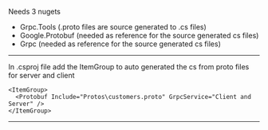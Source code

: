 ﻿Needs 3 nugets

- Grpc.Tools (.proto files are source generated to .cs files)
- Google.Protobuf (needed as reference for the source generated cs files)
- Grpc (needed as reference for the source generated cs files)
---
In .csproj file add the ItemGroup to auto generated the cs from proto files for server and client
```config
<ItemGroup>
  <Protobuf Include="Protos\customers.proto" GrpcService="Client and Server" />
</ItemGroup>
```
---